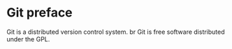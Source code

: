# Git preface
Git is a distributed version control system.
br
Git is free software distributed under the GPL.
